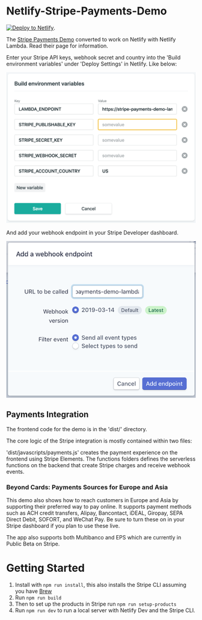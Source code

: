 
# Netlify-Stripe-Payments-Demo
[![Deploy to Netlify](https://www.netlify.com/img/deploy/button.svg)](https://app.netlify.com/start/deploy?repository=https://github.com/JulesBlm/stripe-payments-demo-netlify).  

The [Stripe Payments Demo](stripe-payments-demo) converted to work on Netlify with Netlify Lambda. Read their page for information.

Enter your Stripe API keys, webhook secret and country into the 'Build environment variables' under 'Deploy Settings' in Netlify. Like below:

![buildenvvars](screenshots/buildenvvars.png)

And add your webhook endpoint in your Stripe Developer dashboard.

![webhookendpoint](screenshots/webhookendpoint.png)

## Payments Integration
The frontend code for the demo is in the 'dist/' directory.

The core logic of the Stripe integration is mostly contained within two files:

'dist/javascripts/payments.js' creates the payment experience on the frontend using Stripe Elements.
The functions folders defines the serverless functions on the backend that create Stripe charges and receive webhook events.

### Beyond Cards: Payments Sources for Europe and Asia
This demo also shows how to reach customers in Europe and Asia by supporting their preferred way to pay online. It supports payment methods such as ACH credit transfers, Alipay, Bancontact, iDEAL, Giropay, SEPA Direct Debit, SOFORT, and WeChat Pay. Be sure to turn these on in your Stripe dashboard if you plan to use these live.

The app also supports both Multibanco and EPS which are currently in Public Beta on Stripe. 
# Getting Started
1. Install with `npm run install`, this also installs the Stripe CLI assuming you have [Brew](https://brew.sh)
2. Run `npm run build`
3. Then to set up the products in Stripe run `npm run setup-products`
4. Run `npm run dev` to run a local server with Netlify Dev and the Stripe CLI.
